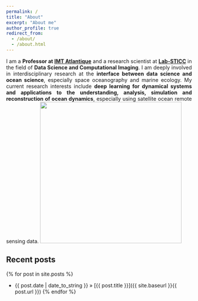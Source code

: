 ```yaml
---
permalink: /
title: "About"
excerpt: "About me"
author_profile: true
redirect_from: 
  - /about/
  - /about.html
---
```


<div style="text-align: justify"> I am a <strong>Professor at <a href="https://www.imt-atlantique.fr">IMT Atlantique</a></strong> and a research scientist at <strong><a href="https://www.lab-sticc.fr">Lab-STICC</a></strong> in the field of <strong>Data Science and Computational Imaging</strong>. I am deeply involved in interdisciplinary research at the <strong>interface between data science and ocean science</strong>, especially space oceanography and marine ecology. My current research interests include <strong>deep learning for dynamical systems and applications to the understanding, analysis, simulation and reconstruction of ocean dynamics</strong>, especially using satellite ocean remote sensing data. 
<img src="https://www.imt-atlantique.fr/sites/default/files/rfablet/anda.jpg" width="384">
</div>

## Recent posts
{% for post in site.posts %}
   - {{ post.date | date_to_string }} » [{{ post.title }}]({{ site.baseurl }}{{ post.url }})
{% endfor %}


